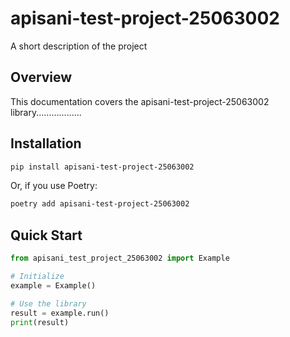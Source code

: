# apisani-test-project-25063002

A short description of the project

## Overview

This documentation covers the apisani-test-project-25063002 library..................

## Installation

```bash
pip install apisani-test-project-25063002
```

Or, if you use Poetry:

```bash
poetry add apisani-test-project-25063002
```

## Quick Start

```python
from apisani_test_project_25063002 import Example

# Initialize
example = Example()

# Use the library
result = example.run()
print(result)
```
